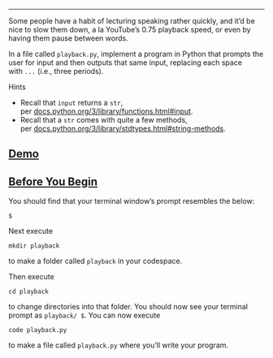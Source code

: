 ___

Some people have a habit of lecturing speaking rather quickly, and it’d be nice to slow them down, a la YouTube’s 0.75 playback speed, or even by having them pause between words.

In a file called `playback.py`, implement a program in Python that prompts the user for input and then outputs that same input, replacing each space with `...` (i.e., three periods).

Hints

- Recall that `input` returns a `str`, per [docs.python.org/3/library/functions.html#input](https://docs.python.org/3/library/functions.html#input).
- Recall that a `str` comes with quite a few methods, per [docs.python.org/3/library/stdtypes.html#string-methods](https://docs.python.org/3/library/stdtypes.html#string-methods).

## [Demo](https://cs50.harvard.edu/python/2022/psets/0/playback/#demo)

## [Before You Begin](https://cs50.harvard.edu/python/2022/psets/0/playback/#before-you-begin)

You should find that your terminal window’s prompt resembles the below:

```
$
```

Next execute

```
mkdir playback
```

to make a folder called `playback` in your codespace.

Then execute

```
cd playback
```

to change directories into that folder. You should now see your terminal prompt as `playback/ $`. You can now execute

```
code playback.py
```

to make a file called `playback.py` where you’ll write your program.
